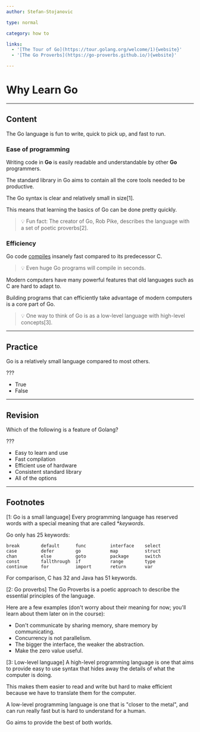 ```yaml
---
author: Stefan-Stojanovic

type: normal

category: how to

links:
  - '[The Tour of Go](https://tour.golang.org/welcome/1){website}'
  - '[The Go Proverbs](https://go-proverbs.github.io/){website}'

---
```


# Why Learn Go

---
## Content

The Go language is fun to write, quick to pick up, and fast to run.

### Ease of programming

Writing code in **Go** is easily readable and understandable by other **Go** programmers.

The standard library in Go aims to contain all the core tools needed to be productive.

The Go syntax is clear and relatively small in size[1]. 

This means that learning the basics of Go can be done pretty quickly.

> 💡 Fun fact: The creator of Go, Rob Pike, describes the language with a set of poetic proverbs[2].

### Efficiency

Go code [compiles](https://www.enki.com/glossary/general/compilation) insanely fast compared to its predecessor C.

> 💡 Even huge Go programs will compile in seconds.

Modern computers have many powerful features that old languages such as C are hard to adapt to.

Building programs that can efficiently take advantage of modern computers is a core part of Go.

> 💡 One way to think of Go is as a low-level language with high-level concepts[3].

---
## Practice

Go is a relatively small language compared to most others.

???

- True
- False

---
## Revision

Which of the following is a feature of Golang?

???

- Easy to learn and use
- Fast compilation
- Efficient use of hardware
- Consistent standard library
- All of the options

---
## Footnotes

[1: Go is a small language]
Every programming language has reserved words with a special meaning that are called **keywords*.

Go only has 25 keywords:

```plain-text
break        default      func         interface    select
case         defer        go           map          struct
chan         else         goto         package      switch
const        fallthrough  if           range        type
continue     for          import       return       var
```

For comparison, C has 32 and Java has 51 keywords.

[2: Go proverbs]
The Go Proverbs is a poetic approach to describe the essential principles of the language. 

Here are a few examples (don't worry about their meaning for now; you'll learn about them later on in the course):

- Don't communicate by sharing memory, share memory by communicating.
- Concurrency is not parallelism.
- The bigger the interface, the weaker the abstraction.
- Make the zero value useful.

[3: Low-level language]
A high-level programming language is one that aims to provide easy to use syntax that hides away the details of what the computer is doing.

This makes them easier to read and write but hard to make efficient because we have to translate them for the computer.

A low-level programming language is one that is "closer to the metal", and can run really fast but is hard to understand for a human.

Go aims to provide the best of both worlds.